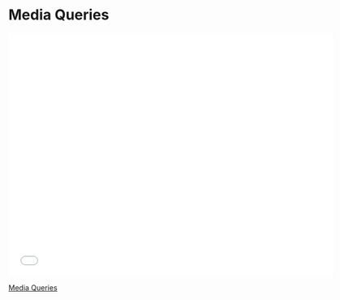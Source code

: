 # Media Queries

<iframe width="640" height="480" src="//www.youtube.com/embed/MYOT5FDG8gk?rel=0&modestbranding=1" frameborder="0" allowfullscreen></iframe><p><a href="https://www.youtube.com/watch?v=MYOT5FDG8gk">Media Queries</a></p>


